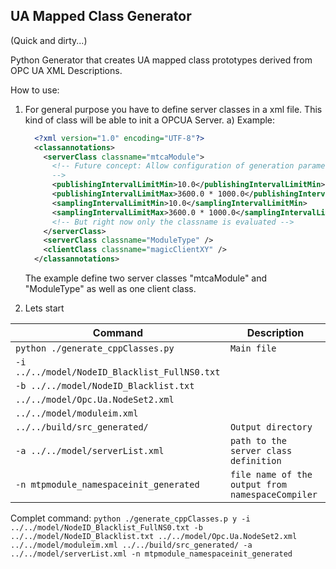 ## UA Mapped Class Generator

(Quick and dirty...)

Python Generator that creates UA mapped class prototypes derived from OPC UA XML Descriptions.

How to use:

1. For general purpose you have to define server classes in a xml file. This kind of class will be able to init a OPCUA Server.
	a) Example:
	```xml
      <?xml version="1.0" encoding="UTF-8"?>
      <classannotations>
        <serverClass classname="mtcaModule">
          <!-- Future concept: Allow configuration of generation parameters like so: 
          -->
          <publishingIntervalLimitMin>10.0</publishingIntervalLimitMin>
          <publishingIntervalLimitMax>3600.0 * 1000.0</publishingIntervalLimitMax>
          <samplingIntervalLimitMin>10.0</samplingIntervalLimitMin>
          <samplingIntervalLimitMax>3600.0 * 1000.0</samplingIntervalLimitMax>
          <!-- But right now only the classname is evaluated -->
        </serverClass>
        <serverClass classname="ModuleType" />
        <clientClass classname="magicClientXY" />
      </classannotations>
	```
	The example define two server classes "mtcaModule" and "ModuleType" as well as one client class.

2. Lets start

| Command | Description |
|--- | --- |
|`python ./generate_cppClasses.py` | `Main file` |
| `-i ../../model/NodeID_Blacklist_FullNS0.txt` | | 
| `-b ../../model/NodeID_Blacklist.txt` | |  
| `../../model/Opc.Ua.NodeSet2.xml` |  |
| `../../model/moduleim.xml` |  |
| `../../build/src_generated/` | `Output directory` |
| `-a ../../model/serverList.xml` | `path to the server class definition` |
| `-n mtpmodule_namespaceinit_generated` | `file name of the output from namespaceCompiler` |

Complet command:
`python ./generate_cppClasses.p y -i ../../model/NodeID_Blacklist_FullNS0.txt -b ../../model/NodeID_Blacklist.txt ../../model/Opc.Ua.NodeSet2.xml ../../model/moduleim.xml ../../build/src_generated/ -a ../../model/serverList.xml -n mtpmodule_namespaceinit_generated`


